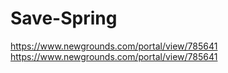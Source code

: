# Save-Spring
https://www.newgrounds.com/portal/view/785641
https://www.newgrounds.com/portal/view/785641
